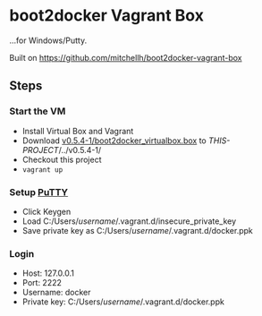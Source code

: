 boot2docker Vagrant Box
==================
...for Windows/Putty.

Built on https://github.com/mitchellh/boot2docker-vagrant-box

## Steps
### Start the VM
* Install Virtual Box and Vagrant
* Download [v0.5.4-1/boot2docker_virtualbox.box](https://github.com/mitchellh/boot2docker-vagrant-box/releases/download/v0.5.4-1/boot2docker_virtualbox.box) to _THIS-PROJECT_/../v0.5.4-1/
* Checkout this project
* `vagrant up`

### Setup [PuTTY](https://puttytray.goeswhere.com/)
* Click Keygen
* Load C:/Users/_username_/.vagrant.d/insecure_private_key
* Save private key as C:/Users/_username_/.vagrant.d/docker.ppk

### Login
* Host: 127.0.0.1
* Port: 2222
* Username: docker
* Private key: C:/Users/_username_/.vagrant.d/docker.ppk